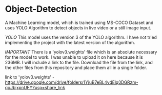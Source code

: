 # Object-Detection
A Machine Learning model, which is trained using MS-COCO Dataset and uses YOLO Algorithm to detect objects in live video or a still image input.

*YOLO*
This model uses the version 3 of the YOLO algorithm. I have not tried implementing the project with the latest version of the algorithm.

*IMPORTANT*
There is a 'yolov3.weights' file which is an absolute necessary for the model to work. I was unable to upload it on here because it is 236MB. I will include a link to the
file. Download the file from the link, and the other files from this repository and place them all in a single folder.

link to 'yolov3.weights' - https://drive.google.com/drive/folders/1YjuB7eBL4vdElq0DGRzm-qoJbjxpnUFY?usp=share_link
